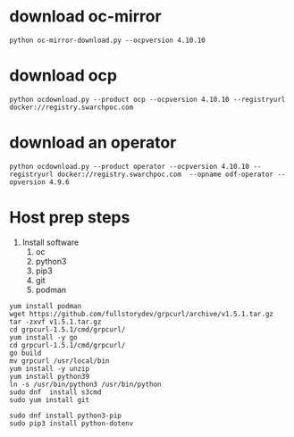 # download oc-mirror
``` 
python oc-mirror-download.py --ocpversion 4.10.10
```
# download ocp
```
python ocdownload.py --product ocp --ocpversion 4.10.10 --registryurl docker://registry.swarchpoc.com 
```
# download an operator
```
python ocdownload.py --product operator --ocpversion 4.10.10 --registryurl docker://registry.swarchpoc.com  --opname odf-operator --opversion 4.9.6
```

# Host prep steps

1. Install software
    1. oc
    2. python3
    3. pip3
    4. git
    5. podman
```
yum install podman
wget https://github.com/fullstorydev/grpcurl/archive/v1.5.1.tar.gz
tar -zxvf v1.5.1.tar.gz
cd grpcurl-1.5.1/cmd/grpcurl/
yum install -y go
cd grpcurl-1.5.1/cmd/grpcurl/
go build
mv grpcurl /usr/local/bin
yum install -y unzip
yum install python39
ln -s /usr/bin/python3 /usr/bin/python
sudo dnf  install s3cmd
sudo yum install git
```
```
sudo dnf install python3-pip
sudo pip3 install python-dotenv
```

